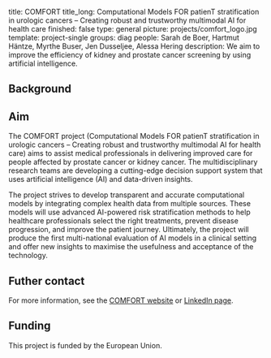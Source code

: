 title: COMFORT
title_long: Computational Models FOR patienT stratification in urologic cancers – Creating robust and trustworthy multimodal AI for health care
finished: false
type: general
picture: projects/comfort_logo.jpg
template: project-single
groups: diag
people: Sarah de Boer, Hartmut Häntze, Myrthe Buser, Jen Dusseljee, Alessa Hering
description: We aim to improve the efficiency of kidney and prostate cancer screening by using artificial intelligence. 

## Background

## Aim
The COMFORT project (Computational Models FOR patienT stratification in urologic cancers – Creating robust and trustworthy multimodal AI for health care) aims to assist medical professionals in delivering improved care for people affected by prostate cancer or kidney cancer. The multidisciplinary research teams are developing a cutting-edge decision support system that uses artificial intelligence (AI) and data-driven insights.

The project strives to develop transparent and accurate computational models by integrating complex health data from multiple sources. These models will use advanced AI-powered risk stratification methods to help healthcare professionals select the right treatments, prevent disease progression, and improve the patient journey. Ultimately, the project will produce the first multi-national evaluation of AI models in a clinical setting and offer new insights to maximise the usefulness and acceptance of the technology.

## Futher contact
For more information, see the [COMFORT website](https://www.comfort-ai.eu) or [LinkedIn page](https://www.linkedin.com/showcase/comfort-eu/).

## Funding
This project is funded by the European Union.
